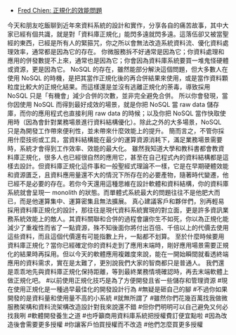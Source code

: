 

* [Fred Chien: 正規化的效能問題](https://www.facebook.com/fred.chien.9/posts/pfbid0WuQkGPvPV9nUTT67fhchvUvFrQ5JKthCjZnYJwSmi55KuGBQhDqScmTECAKftNxMl)

今天和朋友吃飯聊到近年來資料系統的設計和實作，分享各自的痛苦故事，其中大家已經有個共識，就是對「資料庫正規化」能閃多遠就閃多遠。這落伍卻又被當聖經的東西，已經是所有人的緊箍咒，你之所以會無法改造系統資料流、優化資料處理效率，通常都是因為它的存在。
你微服務拆不好通常是因為它；你資料處理和應用的併發數提不上來，通常也是因為它；你會因為資料庫系統要買一堆鬼怪硬體或資源，更是因為它。
NoSQL 的存在，雖然能部分解決這個問題，但大多數人在使用 NoSQL 的時機，是把其當作正規化後的再合併結果來使用，或是當作資料顆粒度比較大的正規化結果。而這樣還是並沒有逃離正規化的荼毒，導致採用 NoSQL 只是「有機會」減少合併的次數，並非完全避免合併。
所以你會發現，當你因使用 NoSQL 而得到最好成效的場景，就是你把 NoSQL 當 raw data 儲存庫，而你的應用程式也直接利用 raw data 的時候；以及你把 NoSQL 當作快取使用時（因為會針對業務場景進行資料結構優化）。除此之外的大多場景，NoSQL 只是為開發工作帶來便利性，並未帶來什麼效能上的提升。
簡而言之，不管你採用什麼技術或工具，當資料結構能在最少的運算資源消耗下，滿足業務場景需要時，系統才會得到工作效率、效能的最大化。
雖然我知道大學和教科書都會教資料庫正規化，很多人也已經很自然的應用它，甚至在自己程式內的資料結構都是這樣去設計。但資料庫正規化這件事和一般聖經式理論不一樣，它是在早期硬體效能和資源匱乏，且資料應用量還不大的情況下所存在的必要產物，隨著時代變遷，他已經不是必要的存在。若你今天還用這種思維在設計軟體和資料結構，你的資料庫系統就會呈現一 monolith 的狀態。而單體式系統最大的問題往往不是他肥大而已，而是他運算集中、運算密集且無法擴展。 
真心建議客戶和夥伴們，別再輕易採用資料庫正規化的設計，那往往是現代資料系統實現的對立面，更是許多資訊業務系統效能上的敵人。其資料關聯和合併的過程會讓你生不如死，你以為正規化能減少了重複性而省了一點資源，殊不知後面你將付出百倍、千倍以上的代價去使用這些資料，而且這個代價還有可能指數上升，一點都不划算。
至於什麼時候要用資料庫正規化？當你已經確定你的資料走到了應用末端時，剛好應用場景需要正規化的結果時再採用。但以今天的軟體應用複雜度來說，能在一開始瞬間就看透終端應用的資料需求，實在是太難了，更別說我們大家的智商都只是普通人。
我們還是乖乖地先與資料庫正規化保持距離，等到最終業務情境確認時，再去末端軟體上做正規化吧。
#以前使用正規化技巧是為了方便開發且省一些儲存和管理資源 #現在使用正規化是一種過早最佳化的開發設計行為 #無疑是砸自己的腳 #不過你如果開發的是資料量和使用量不高的小系統 #就無所謂了 #雖然你們花幾百萬找我做微服務架構和資料流架構改造設計對我來說還不錯 #但你們明明可以自己避免又何必找我咧 #軟體開發養生之道 #也呼籲商用資料庫系統把授權費訂便宜點啦 #因為改造後會需要更多授權 #你讓客戶怕買授權而不改造 #他們怎麼買更多授權

